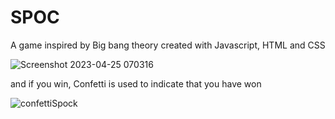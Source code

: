 # SPOC
A game inspired by Big bang theory created with Javascript, HTML and CSS


![Screenshot 2023-04-25 070316](https://user-images.githubusercontent.com/130646112/234179967-5e7a9bbb-5e77-4ebb-b519-378a76b851df.png)

and if you win, Confetti is used to indicate that you have won

![confettiSpock](https://user-images.githubusercontent.com/130646112/234180048-7ca1a6e6-ea01-4ad8-9684-0426ad299b6f.png)
